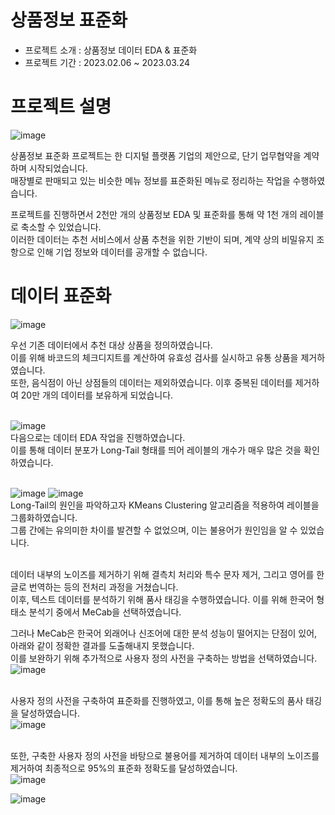 # 상품정보 표준화
- 프로젝트 소개 : 상품정보 데이터 EDA & 표준화
- 프로젝트 기간 : 2023.02.06 ~ 2023.03.24

# 프로젝트 설명

![image](https://user-images.githubusercontent.com/62882579/230099319-877484fb-9b6f-4bd3-9ecb-6bd3a1b54c5e.png)

상품정보 표준화 프로젝트는 한 디지털 플랫폼 기업의 제안으로, 단기 업무협약을 계약하며 시작되었습니다. <br>
매장별로 판매되고 있는 비슷한 메뉴 정보를 표준화된 메뉴로 정리하는 작업을 수행하였습니다.

프로젝트를 진행하면서 2천만 개의 상품정보 EDA 및 표준화를 통해 약 1천 개의 레이블로 축소할 수 있었습니다. <br>
이러한 데이터는 추천 서비스에서 상품 추천을 위한 기반이 되며, 계약 상의 비밀유지 조항으로 인해 기업 정보와 데이터를 공개할 수 없습니다.

# 데이터 표준화

![image](https://user-images.githubusercontent.com/62882579/230099504-b06359ed-e883-4a77-b344-6997cbdeabad.png)

우선 기존 데이터에서 추천 대상 상품을 정의하였습니다. <br>
이를 위해 바코드의 체크디지트를 계산하여 유효성 검사를 실시하고 유통 상품을 제거하였습니다. <br>
또한, 음식점이 아닌 상점들의 데이터는 제외하였습니다. 이후 중복된 데이터를 제거하여 20만 개의 데이터를 보유하게 되었습니다. <br><br>

![image](https://user-images.githubusercontent.com/62882579/230099694-e6371357-d2c6-44a3-af57-9a4a6e3cb7ae.png) <br>
다음으로는 데이터 EDA 작업을 진행하였습니다. <br>
이를 통해 데이터 분포가 Long-Tail 형태를 띄어 레이블의 개수가 매우 많은 것을 확인하였습니다. <br><br>

![image](https://user-images.githubusercontent.com/62882579/230100111-132506d0-564c-40bd-82bb-f48877419f70.png)
![image](https://user-images.githubusercontent.com/62882579/230100166-7572d634-8d44-468a-9b7e-38ac7b30441d.png) <br>
Long-Tail의 원인을 파악하고자 KMeans Clustering 알고리즘을 적용하여 레이블을 그룹화하였습니다. <br>
그룹 간에는 유의미한 차이를 발견할 수 없었으며, 이는 불용어가 원인임을 알 수 있었습니다. <br><br>


데이터 내부의 노이즈를 제거하기 위해 결측치 처리와 특수 문자 제거, 그리고 영어를 한글로 번역하는 등의 전처리 과정을 거쳤습니다. <br>
이후, 텍스트 데이터를 분석하기 위해 품사 태깅을 수행하였습니다. 이를 위해 한국어 형태소 분석기 중에서 MeCab을 선택하였습니다.

그러나 MeCab은 한국어 외래어나 신조어에 대한 분석 성능이 떨어지는 단점이 있어, 아래와 같이 정확한 결과를 도출해내지 못했습니다. <br>
이를 보완하기 위해 추가적으로 사용자 정의 사전을 구축하는 방법을 선택하였습니다. <br>
![image](https://user-images.githubusercontent.com/62882579/230101580-19e9517e-6c91-42a1-9cfa-3ec66a98e066.png) <br><br>


사용자 정의 사전을 구축하여 표준화를 진행하였고, 이를 통해 높은 정확도의 품사 태깅을 달성하였습니다. <br>
![image](https://user-images.githubusercontent.com/62882579/230102400-74f9ed90-16b6-4a18-846d-a028adeb2424.png) <br><br>

또한, 구축한 사용자 정의 사전을 바탕으로 불용어를 제거하여 데이터 내부의 노이즈를 제거하여 최종적으로 95%의 표준화 정확도를 달성하였습니다. <br>
![image](https://user-images.githubusercontent.com/62882579/230101970-24b72172-5315-4d75-942f-8dd8856dad40.png)


![image](https://github.com/pmy02/Data_Standardization/assets/62882579/3e47b418-b525-40b3-85cc-19c745a2e2eb)
